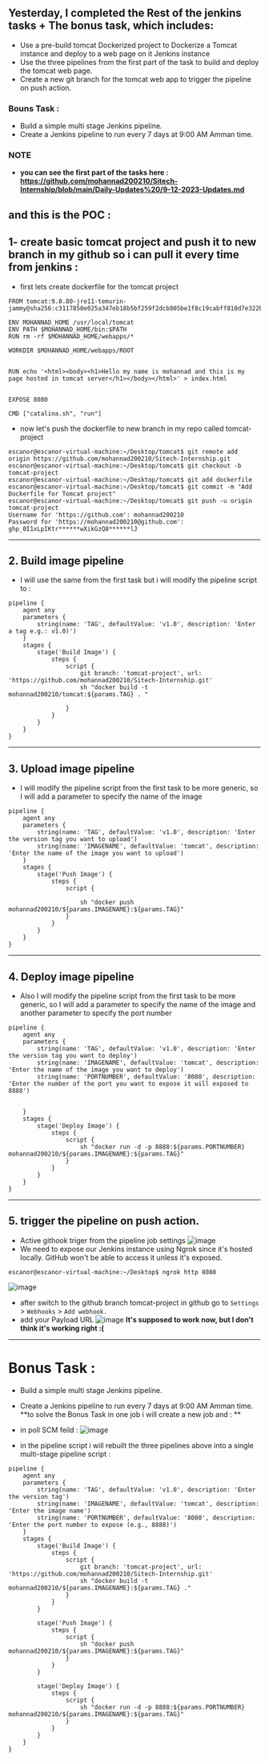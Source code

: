 ## Yesterday, I completed the Rest of the jenkins tasks + The bonus task, which includes:

- Use a pre-build tomcat Dockerized project to Dockerize a Tomcat instance and deploy to a web page on it Jenkins instance 
- Use the three pipelines from the first part of the task to build and deploy the tomcat web page.
- Create a new git branch for the tomcat web app to trigger the pipeline on push action.
### Bouns Task :
- Build a simple multi stage Jenkins pipeline.
- Create a Jenkins pipeline to run every 7 days at 9:00 AM Amman time.
### NOTE
- **you can see the first part of the tasks here : https://github.com/mohannad200210/Sitech-Internship/blob/main/Daily-Updates%20/9-12-2023-Updates.md**
## and this is the POC : 

## 1- create basic tomcat project and push it to new branch in my github so i can pull it every time from jenkins :
- first lets create dockerfile for the tomcat project
```
FROM tomcat:9.0.80-jre11-temurin-jammy@sha256:c3117850e025a347eb18b5bf259f2dcb805be1f8c19cabff810d7e322b407880

ENV MOHANNAD_HOME /usr/local/tomcat
ENV PATH $MOHANNAD_HOME/bin:$PATH
RUN rm -rf $MOHANNAD_HOME/webapps/*

WORKDIR $MOHANNAD_HOME/webapps/ROOT


RUN echo '<html><body><h1>Hello my name is mohannad and this is my page hosted in tomcat server</h1></body></html>' > index.html


EXPOSE 8080

CMD ["catalina.sh", "run"]
```
- now let's push the dockerfile to new branch in my repo called tomcat-project
```
escanor@escanor-virtual-machine:~/Desktop/tomcat$ git remote add origin https://github.com/mohannad200210/Sitech-Internship.git
escanor@escanor-virtual-machine:~/Desktop/tomcat$ git checkout -b tomcat-project
escanor@escanor-virtual-machine:~/Desktop/tomcat$ git add dockerfile
escanor@escanor-virtual-machine:~/Desktop/tomcat$ git commit -m "Add Dockerfile for Tomcat project"
escanor@escanor-virtual-machine:~/Desktop/tomcat$ git push -u origin tomcat-project
Username for 'https://github.com': mohannad200210
Password for 'https://mohannad200210@github.com': ghp_0I1xLpIKtr******wXikGzQ8******lJ
```
-------------------------------------------------
## 2. Build image pipeline 
- I will use the same from the first task but i will modify the pipeline script to : 
```
pipeline {
    agent any
    parameters {
        string(name: 'TAG', defaultValue: 'v1.0', description: 'Enter a tag e.g.: v1.0)')
    }
    stages {
        stage('Build Image') {
            steps {
                script {
                    git branch: 'tomcat-project', url: 'https://github.com/mohannad200210/Sitech-Internship.git'
                    sh "docker build -t mohannad200210/tomcat:${params.TAG} . "
                    
                }
            }
        }
    }
}
```
-----------------------------------------------------
## 3. Upload image pipeline
- I will modify the pipeline script from the first task to be more generic, so I will add a parameter to specify the name of the image
```
pipeline {
    agent any
    parameters {
        string(name: 'TAG', defaultValue: 'v1.0', description: 'Enter the version tag you want to upload')
        string(name: 'IMAGENAME', defaultValue: 'tomcat', description: 'Enter the name of the image you want to upload')
    }
    stages {
        stage('Push Image') {
            steps {
                script {
                   
                    sh "docker push mohannad200210/${params.IMAGENAME}:${params.TAG}"
                }
            }
        }
    }
}
```
-------------------------------------------------
## 4. Deploy image pipeline
- Also I will modify the pipeline script from the first task to be more generic, so I will add a parameter to specify the name of the image and another parameter to specify the port number
```
pipeline {
    agent any
    parameters {
        string(name: 'TAG', defaultValue: 'v1.0', description: 'Enter the version tag you want to deploy')
        string(name: 'IMAGENAME', defaultValue: 'tomcat', description: 'Enter the name of the image you want to deploy')
        string(name: 'PORTNUMBER', defaultValue: '8080', description: 'Enter the number of the port you want to expose it will exposed to 8888')

        
    }
    stages {
        stage('Deploy Image') {
            steps {
                script {
                    sh "docker run -d -p 8888:${params.PORTNUMBER} mohannad200210/${params.IMAGENAME}:${params.TAG}"
                }
            }
        }
    }
}
```
------------------------------------------------

## 5. trigger the pipeline on push action.
- Active githook triger from the pipeline job settings
![image](https://github.com/mohannad200210/Sitech-Internship/assets/95110750/ee91ba9e-e495-428d-8b96-e0af6f6b5d9e)
- We need to expose our Jenkins instance using Ngrok since it's hosted locally. GitHub won't be able to access it unless it's exposed.
```
escanor@escanor-virtual-machine:~/Desktop$ ngrok http 8080
```
![image](https://github.com/mohannad200210/Sitech-Internship/assets/95110750/e1dab57f-115a-4d0b-bd7f-225461aa8d71)
- after switch to the github branch tomcat-project in github go to `Settings` > `Webhooks` > `Add webhook.`
- add your Payload URL
![image](https://github.com/mohannad200210/Sitech-Internship/assets/95110750/4529cc93-0044-4415-ab7f-d93964fd9f25)
**It's supposed to work now, but I don't think it's working right :(**
-----------------------------------------------
# Bonus Task :
- Build a simple multi stage Jenkins pipeline.
- Create a Jenkins pipeline to run every 7 days at 9:00 AM Amman time.
**to solve the Bonus Task in one job i will create a new job and : **
- in poll SCM feild :
![image](https://github.com/mohannad200210/Sitech-Internship/assets/95110750/e2b08272-2c57-4ca6-8d07-6ffb037c50f7)

- in the pipeline script i will rebuilt the three pipelines above into a single multi-stage pipeline script :
```
pipeline {
    agent any
    parameters {
        string(name: 'TAG', defaultValue: 'v1.0', description: 'Enter the version tag')
        string(name: 'IMAGENAME', defaultValue: 'tomcat', description: 'Enter the image name')
        string(name: 'PORTNUMBER', defaultValue: '8080', description: 'Enter the port number to expose (e.g., 8888)')
    }
    stages {
        stage('Build Image') {
            steps {
                script {
                    git branch: 'tomcat-project', url: 'https://github.com/mohannad200210/Sitech-Internship.git'
                    sh "docker build -t mohannad200210/${params.IMAGENAME}:${params.TAG} ."
                }
            }
        }

        stage('Push Image') {
            steps {
                script {
                    sh "docker push mohannad200210/${params.IMAGENAME}:${params.TAG}"
                }
            }
        }

        stage('Deploy Image') {
            steps {
                script {
                    sh "docker run -d -p 8888:${params.PORTNUMBER} mohannad200210/${params.IMAGENAME}:${params.TAG}"
                }
            }
        }
    }
}
```

